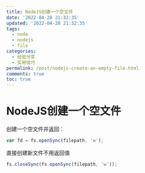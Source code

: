```yaml
---
title: NodeJS创建一个空文件
date: '2022-04-28 21:32:35'
updated: '2022-04-28 21:32:35'
tags:
  - node
  - nodejs
  - file
categories:
  - 经验分享
  - 实用技巧
permalink: /post/nodejs-create-an-empty-file.html
comments: true
toc: true
---
```

# NodeJS创建一个空文件

创建一个空文件并返回：

```javascript
var fd = fs.openSync(filepath, 'w');
```

直接创建新文件不用返回值

```javascript
fs.closeSync(fs.openSync(filepath, 'w'));
```